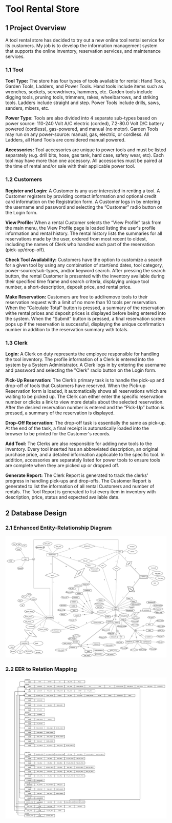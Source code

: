 # Tool Rental Store

## 1 Project Overview

A tool rental store has decided to try out a new online tool rental service for its customers. My job is to develop the information management system that supports the online inventory, reservation services, and maintenance services. 

### 1.1 Tool

**Tool Type:** The store has four types of tools available for rental: Hand Tools, Garden Tools, Ladders, and Power Tools. Hand tools include items such as wrenches, sockets, screwdrivers, hammers, etc. Garden tools include digging tools, pruning tools, trimmers, rakes, wheelbarrows, and striking tools. Ladders include straight and step. Power Tools include drills, saws, sanders, mixers,
etc.

**Power Type:** Tools are also divided into 4 separate sub-types based on power source: 110-240 Volt A/C electric (corded), 7.2-80.0 Volt D/C battery powered (cordless), gas-powered, and manual (no motor). Garden Tools may run on any power-source: manual, gas, electric, or cordless. All Ladders, all Hand Tools are considered manual powered.

**Accessories:** Tool accessories are unique to power tools and must be listed separately (e.g. drill bits, hose, gas tank, hard case, safety wear, etc). Each tool may have more than one accessory. All accessories must be paired at the time of rental and/or sale with their applicable power tool.

### 1.2 Customers

**Register and Login:** A Customer is any user interested in renting a tool. A Customer registers by providing contact information and optional credit card information on the Registration form. A Customer logs in by entering the username and password and selecting the “Customer” radio button on the Login form.  

**View Profile:** When a rental Customer selects the “View Profile” task from the main menu, the View Profile page is loaded listing the user's profile information and rental history. The rental history lists the summaries for all reservations made by the user, ordered from most recent to oldest, including the names of Clerk who handled each part of the reservation (pick-up/drop-off).

**Check Tool Availability:** Customers have the option to customize a search for a given tool by using any combination of start/end dates, tool category, power-source/sub-types, and/or keyword search. After pressing the search button, the rental Customer is presented with the inventory available during their specified time frame and search criteria, displaying unique tool number, a short-description, deposit price, and rental price.

**Make Reservation:** Customers are free to add/remove tools to their reservation request with a limit of no more than 10 tools per reservation. When the “Calculate Total” button is pressed, a summary of the reservation withe rental prices and deposit prices is displayed before being entered into the system. When the “Submit” button is pressed, a final reservation screen pops up if the reservation is successful, displaying the unique confirmation number in addition to the reservation summary with totals.

### 1.3 Clerk

**Login:** A Clerk on duty represents the employee responsible for handling the tool inventory. The profile information of a Clerk is entered into the system by a System Administrator. A Clerk logs in by entering the username and password and selecting the "Clerk" radio button on the Login form. 

**Pick-Up Reservation:** The Clerk’s primary task is to handle the pick-up and drop-off of tools that Customers have reserved. When the Pick-up Reservation form is loaded, it automatically shows all reservations which are waiting to be picked up. The Clerk can either enter the specific reservation number or clicks a link to view more details about the selected reservation. After the desired reservation number is entered and the “Pick-Up” button is pressed, a summary of the reservation is displayed.

**Drop-Off Reservation:** The drop-off task is essentially the same as pick-up. At the end of the task, a final receipt is automatically loaded into the browser to be printed for the Customer's records. 

**Add Tool:** The Clerks are also responsible for adding new tools to the inventory. Every tool inserted has an abbreviated description, an original purchase price, and a detailed information applicable to the specific tool. In addition, accessories are separately listed for power tools to ensure tools are complete when they are picked up or dropped off.

**Generate Report:** The Clerk Report is generated to track the clerks' progress in handling pick-ups and drop-offs. The Customer Report is generated to list the information of all rental Customers and number of rentals. The Tool Report is generated to list every item in inventory with description, price, status and expected available date. 

## 2 Database Design

### 2.1 Enhanced Entity-Relationship Diagram
![EER Diagram](Diagrams/EER.png)

### 2.2 EER to Relation Mapping
![EER To REL Diagram](Diagrams/EER2REL.png)



